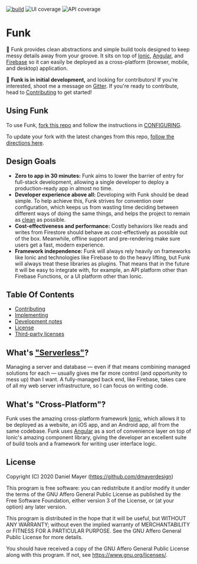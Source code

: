 <!--
These badges are written as part of the `test` scripts.
DO NOT EDIT lines 5-11 of this file.
-->
<!-- start badges -->

[![build](https://github.com/dmayerdesign/funk/workflows/build/badge.svg)](https://github.com/dmayerdesign/funk/actions?query=workflow%3A%22build%22)
![UI coverage](https://img.shields.io/badge/UI%20coverage-89%25-green)
![API coverage](https://img.shields.io/badge/API%20coverage-87%25-green)

<!-- end badges -->

# Funk

🎸 Funk provides clean abstractions and simple build tools designed to keep messy details
away from your groove. It sits on top of [Ionic](https://ionicframework.com/),
[Angular](https://angular.io), and [Firebase](https://firebase.google.com) so it can
easily be deployed as a cross-platform (browser, mobile, and desktop) application.

🚧 **Funk is in initial development,** and looking for contributors! If you're interested, shoot me
a message on [Gitter](https://gitter.im/funk-development/community). If you're ready to contribute,
head to [Contributing](./CONTRIBUTING.md) to get started!

## Using Funk

To use Funk, [fork this repo](https://docs.github.com/en/github/getting-started-with-github/fork-a-repo) and follow the instructions in [CONFIGURING](./CONFIGURING.md).

To update your fork with the latest changes from this repo,
[follow the directions here](http://docs.github.com/en/github/getting-started-with-github/fork-a-repo#keep-your-fork-synced).

## Design Goals

- **Zero to app in 30 minutes:** Funk aims to lower the barrier of entry for full-stack
  development, allowing a single developer to deploy a production-ready app in almost no time.
- **Developer experience above all:** Developing with Funk should be dead simple. To help
  achieve this, Funk strives for convention over configuration, which keeps us from wasting time
  deciding between different ways of doing the same things, and helps the project to remain as
  [clean](https://blog.cleancoder.com/uncle-bob/2012/08/13/the-clean-architecture.html) as possible.
- **Cost-effectiveness and performance:** Costly behaviors like reads and writes from Firestore
  should behave as cost-effectively as possible out of the box. Meanwhile, offline support and
  pre-rendering make sure users get a fast, modern experience.
- **Framework independence:** Funk will always rely heavily on frameworks like Ionic and
  technologies like Firebase to do the heavy lifting, but Funk will always treat these
  libraries as plugins. That means that in the future it will be easy to integrate with,
  for example, an API platform other than Firebase Functions, or a UI platform other than Ionic.

## Table Of Contents

- [Contributing](./CONTRIBUTING.md)
- [Implementing](./CONFIGURING.md)
- [Development notes](./DEVELOPMENT_NOTES.md)
- [License](./LICENSE.md)
- [Third-party licenses](./THIRD_PARTY_LICENSES.md)

## What's ["Serverless"](https://en.wikipedia.org/wiki/Serverless_computing)?

Managing a server and database — even if that means combining managed solutions for
each — usually gives me far more control (and opportunity to mess up) than I want.
A fully-managed back end, like Firebase, takes care of all my web server infrastructure,
so I can focus on writing code.

## What's "Cross-Platform"?

Funk uses the amazing cross-platform framework [Ionic](https://ionicframework.com/), which
allows it to be deployed as a website, an iOS app, and an Android app, all from the same
codebase. Funk uses [Angular](https://angular.io) as a sort of convenience layer on top of
Ionic's amazing component library, giving the developer an excellent suite of build tools
and a framework for writing user interface logic.

## License

Copyright (C) 2020 Daniel Mayer (https://github.com/dmayerdesign)

This program is free software: you can redistribute it and/or modify
it under the terms of the GNU Affero General Public License as published
by the Free Software Foundation, either version 3 of the License, or
(at your option) any later version.

This program is distributed in the hope that it will be useful,
but WITHOUT ANY WARRANTY; without even the implied warranty of
MERCHANTABILITY or FITNESS FOR A PARTICULAR PURPOSE. See the
GNU Affero General Public License for more details.

You should have received a copy of the GNU Affero General Public License
along with this program. If not, see <https://www.gnu.org/licenses/>.
